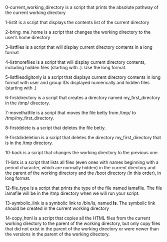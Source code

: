 0-current_working_directory is a script that prints the absolute pathway of the current working directory

1-listit is a script that displays the contents list of the current directory

2-bring_me_home is a script that changes the working directory to the user’s home directory

3-listfiles is a script that will display current directory contents in a long format

4-listmorefiles is a script that will display current directory contents, including hidden files (starting with .). Use the long format.

5-listfilesdigitonly is a script that displays current directory contents in long format with user and group IDs displayed numerically and hidden files (starting with .)

6-firstdirectory is a script that creates a directory named my_first_directory in the /tmp/ directory.

7-movethatfile is a script that moves the file betty from /tmp/ to /tmp/my_first_directory.

8-firstdelete is a script that deletes the file betty.

9-firstdirdeletion is a script that deletes the directory my_first_directory that is in the /tmp directory.

10-back is a script that changes the working directory to the previous one.

11-lists is a script that lists all files (even ones with names beginning with a period character, which are normally hidden) in the current directory and the parent of the working directory and the /boot directory (in this order), in long format.

12-file_type is a script that prints the type of the file named iamafile. The file iamafile will be in the /tmp directory when we will run your script.

13-symbolic_link is a symbolic link to /bin/ls, named __ls__. The symbolic link should be created in the current working directory

14-copy_html is a script that copies all the HTML files from the current working directory to the parent of the working directory, but only copy files that did not exist in the parent of the working directory or were newer than the versions in the parent of the working directory.

